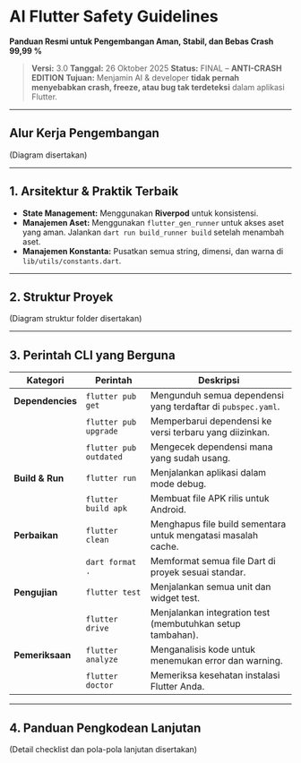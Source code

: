 # AI Flutter Safety Guidelines
**Panduan Resmi untuk Pengembangan Aman, Stabil, dan Bebas Crash 99,99 %**

> **Versi:** 3.0
> **Tanggal:** 26 Oktober 2025
> **Status:** FINAL – **ANTI-CRASH EDITION**
> **Tujuan:** Menjamin AI & developer **tidak pernah menyebabkan crash, freeze, atau bug tak
terdeteksi** dalam aplikasi Flutter.

---

## Alur Kerja Pengembangan

(Diagram disertakan)

---

## 1. Arsitektur & Praktik Terbaik

- **State Management:** Menggunakan **Riverpod** untuk konsistensi.
- **Manajemen Aset:** Menggunakan `flutter_gen_runner` untuk akses aset yang aman. Jalankan
  `dart run build_runner build` setelah menambah aset.
- **Manajemen Konstanta:** Pusatkan semua string, dimensi, dan warna di `lib/utils/constants.dart`.

---

## 2. Struktur Proyek

(Diagram struktur folder disertakan)

---

## 3. Perintah CLI yang Berguna

| Kategori         | Perintah               | Deskripsi                                                     |
|------------------|------------------------|---------------------------------------------------------------|
| **Dependencies** | `flutter pub get`      | Mengunduh semua dependensi yang terdaftar di `pubspec.yaml`.  |
|                  | `flutter pub upgrade`  | Memperbarui dependensi ke versi terbaru yang diizinkan.       |
|                  | `flutter pub outdated` | Mengecek dependensi mana yang sudah usang.                    |
| **Build & Run**  | `flutter run`          | Menjalankan aplikasi dalam mode debug.                        |
|                  | `flutter build apk`    | Membuat file APK rilis untuk Android.                         |
| **Perbaikan**    | `flutter clean`        | Menghapus file build sementara untuk mengatasi masalah cache. |
|                  | `dart format .`        | Memformat semua file Dart di proyek sesuai standar.           |
| **Pengujian**    | `flutter test`         | Menjalankan semua unit dan widget test.                       |
|                  | `flutter drive`        | Menjalankan integration test (membutuhkan setup tambahan).    |
| **Pemeriksaan**  | `flutter analyze`      | Menganalisis kode untuk menemukan error dan warning.          |
|                  | `flutter doctor`       | Memeriksa kesehatan instalasi Flutter Anda.                   |

---

## 4. Panduan Pengkodean Lanjutan

(Detail checklist dan pola-pola lanjutan disertakan)
